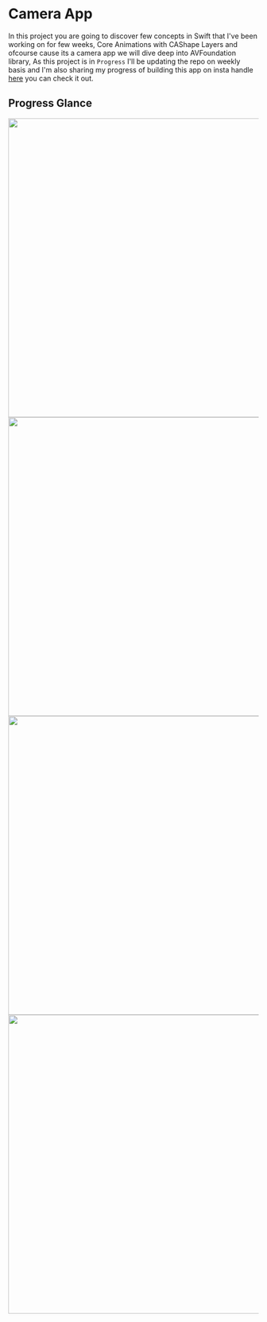 # Camera App

In this project you are going to discover few concepts in Swift that I've been working on for few weeks, Core Animations with CAShape Layers and ofcourse cause its
a camera app we will dive deep into AVFoundation library, As this project is in ``` Progress ``` I'll be updating the repo on weekly basis and I'm also sharing my progress of building this app on insta handle
<a href="https://instagram.com/dheeraj.iosdev">here</a> you can check it out.

## Progress Glance


<img src="https://imgur.com/loAlhdF.png" height="600"> <img src="https://imgur.com/dmzA4rP.png" height="600"> 
<img src="https://imgur.com/7JyH11P.png" height="600"> <img src="https://imgur.com/wPrekBR.png" height="600">
